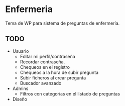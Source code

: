 # Enfermeria
Tema de WP para sistema de preguntas de enfermería.

## TODO

* Usuario
    * Editar mi perfil/contraseña
    * Recordar contraseña.
    * Chequeos en el registro
    * Chequeos a la hora de subir pregunta
    * Subir ficheros al crear pregunta
    * Buscador avanzado
* Admins
    * Filtros con categorías en el listado de preguntas
* Diseño
